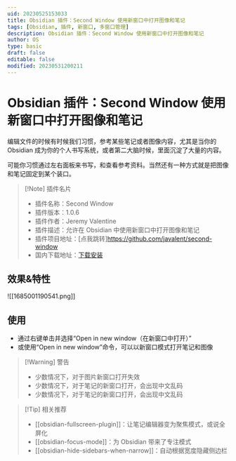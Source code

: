 ```yaml
---
uid: 20230525153033
title: Obsidian 插件：Second Window 使用新窗口中打开图像和笔记
tags: [Obsidian, 插件, 新窗口, 多窗口管理]
description: Obsidian 插件：Second Window 使用新窗口中打开图像和笔记
author: OS
type: basic
draft: false
editable: false
modified: 20230531200211
---
```


# Obsidian 插件：Second Window 使用新窗口中打开图像和笔记

编辑文件的时候有时候我们习惯，参考某些笔记或者图像内容，尤其是当你的 Obsidian 成为你的个人书写系统，或者第二大脑时候，里面沉淀了大量的内容。

可能你习惯通过左右面板来书写，和查看参考资料。当然还有一种方式就是把图像和笔记固定到某个装口。

> [!Note] 插件名片
> - 插件名称：Second Window
> - 插件版本：1.0.6
> - 插件作者：Jeremy Valentine
> - 插件描述：允许在 Obsidian 中使用新窗口中打开图像和笔记
> - 插件项目地址：[点我跳转]<https://github.com/javalent/second-window>
> - 国内下载地址：[下载安装](https://pkmer.cn/products/plugin/pluginMarket/?image-window)

## 效果&特性

![[1685001190541.png]]

## 使用

- 通过右键单击并选择“Open in new window（在新窗口中打开）”
- 或使用“Open in new window”命令，可以以新窗口模式打开笔记和图像

>[!Warning] 警告
>- 少数情况下，对于图片新窗口打开失效
>- 少数情况下，对于笔记的新窗口打开，会出现中文乱码
>- 少数情况下，对于笔记的新窗口打开，会出现中文乱码

> [!Tip] 相关推荐
> - [[obsidian-fullscreen-plugin]]：让笔记编辑器变为聚焦模式，或说全屏化
> - [[obsidian-focus-mode]]：为 Obsidian 带来了专注模式
> - [[obsidian-hide-sidebars-when-narrow]]：自动根据宽度隐藏侧边栏